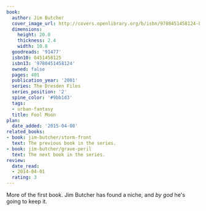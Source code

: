 ```yaml
---
book:
  author: Jim Butcher
  cover_image_url: http://covers.openlibrary.org/b/isbn/9780451458124-L.jpg
  dimensions:
    height: 20.0
    thickness: 2.4
    width: 10.8
  goodreads: '91477'
  isbn10: 0451458125
  isbn13: '9780451458124'
  owned: false
  pages: 401
  publication_year: '2001'
  series: The Dresden Files
  series_position: '2'
  spine_color: '#9bb1d3'
  tags:
  - urban-fantasy
  title: Fool Moon
plan:
  date_added: '2015-04-08'
related_books:
- book: jim-butcher/storm-front
  text: The previous book in the series.
- book: jim-butcher/grave-peril
  text: The next book in the series.
review:
  date_read:
  - 2014-04-01
  rating: 3
---
```


More of the first book. Jim Butcher has found a niche, and *by god* he's going to keep it.
